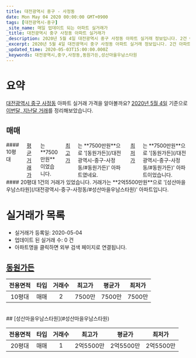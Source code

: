 ```yaml
---
title: 대전광역시 중구 - 사정동
date: Mon May 04 2020 00:00:00 GMT+0900
tags: [대전광역시-중구]
_site_name: 매일 업데이트 되는 아파트 실거래가
_title: 대전광역시 중구 사정동 아파트 실거래가
_description: 2020년 5월 4일 대전광역시 중구 사정동 아파트 실거래 정보입니다. 2건 아파트 정보가 있습니다.
_excerpt: 2020년 5월 4일 대전광역시 중구 사정동 아파트 실거래 정보입니다. 2건 아파트 정보가 있습니다.
_updated_time: 2020-05-03T15:00:00.000Z
_keywords: 대전광역시,중구,사정동,동원가든,성산마을우남스타원
---
```





# 요약
<ins>대전광역시 중구 사정동</ins> 아파트 실거래 가격을 알아볼까요? <ins>2020년 5월 4일</ins> 기준으로 <ins>이번달, 지난달 거래</ins>를 정리해보았습니다.

## 매매
<div class="container">
<div class="six columns" markdown="1">
#### 10평대
<ins>평균 거래가</ins>는 **7500만원**이었습니다. <ins>최고가</ins>는 **7500만원**으로 '[동원가든](/대전광역시-중구-사정동/#동원가든)' 아파트였네요. <ins>최저가</ins>는 **7500만원**으로 '[동원가든](/대전광역시-중구-사정동/#동원가든)' 아파트이었습니다.
</div>
<div class="six columns" markdown="1">
#### 20평대
1건의 거래가 있었습니다. 거래가는 **2억5500만원**으로 '[성산마을우남스타원](/대전광역시-중구-사정동/#성산마을우남스타원)' 아파트입니다.
</div>
</div>



# 실거래가 목록
- 실거래가 등록일: 2020-05-04
- 업데이트 된 실거래 수: 0 건
- 아파트명을 클릭하면 외부 검색 페이지로 연결됩니다.

## [동원가든](#동원가든)

|전용면적|타입|거래수|최고가|평균가|최저가|
|:---:|:---:|:---:|:---:|:---:|:---:|
|10평대|<span class="deal-type-1">매매</span>|2|7500만|7500만|7500만|

<br/>
## [성산마을우남스타원](#성산마을우남스타원)

|전용면적|타입|거래수|최고가|평균가|최저가|
|:---:|:---:|:---:|:---:|:---:|:---:|
|20평대|<span class="deal-type-1">매매</span>|1|2억5500만|2억5500만|2억5500만|

<br/>



